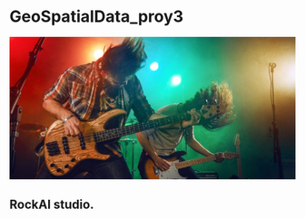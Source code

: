 # GeoSpatialData_proy3

![portada](https://github.com/imalanz/GeoSpatialData_proy3/blob/main/images/1.jpg?raw=true) 
## RockAI studio.




